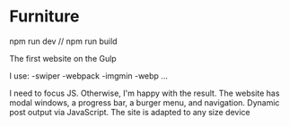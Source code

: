 # Furniture

npm run dev
//
npm run build


The first website on the Gulp

I use:
-swiper
-webpack
-imgmin
-webp
...

I need to focus JS. Otherwise, I'm happy with the result.
The website has modal windows, a progress bar, a burger menu, and navigation. Dynamic post output via JavaScript. The site is adapted to any size device
